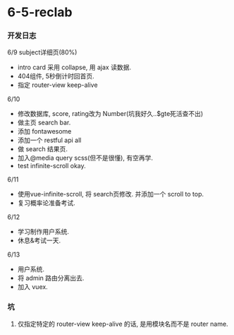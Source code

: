 # 6-5-reclab

### 开发日志

6/9 subject详细页(80%)
- intro card 采用 collapse, 用 ajax 读数据.
- 404组件, 5秒倒计时回首页.
- 指定 router-view keep-alive

6/10
- 修改数据库, score, rating改为 Number(坑我好久..$gte死活查不出)
- 做主页 search bar.
- 添加 fontawesome
- 添加一个 restful api all
- 做 search 结果页.
- 加入@media query scss(但不是很懂), 有空再学.
- test infinite-scroll okay.

6/11
- 使用vue-infinite-scroll, 将 search页修改. 并添加一个 scroll to top.
- 复习概率论准备考试.

6/12
- 学习制作用户系统.
- 休息&考试一天.

6/13
- 用户系统.
- 将 admin 路由分离出去.
- 加入 vuex.

### 坑

1. 仅指定特定的 router-view keep-alive 的话, 是用模块名而不是 router name.